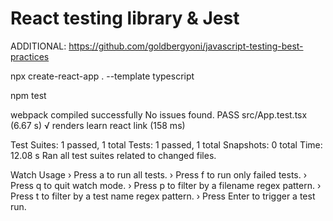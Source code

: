 # React testing library & Jest

ADDITIONAL: https://github.com/goldbergyoni/javascript-testing-best-practices

npx create-react-app . --template typescript

npm test

webpack compiled successfully
No issues found.
 PASS  src/App.test.tsx (6.67 s)
  √ renders learn react link (158 ms)

Test Suites: 1 passed, 1 total
Tests:       1 passed, 1 total
Snapshots:   0 total
Time:        12.08 s
Ran all test suites related to changed files.

Watch Usage
 › Press a to run all tests.
 › Press f to run only failed tests.
 › Press q to quit watch mode.
 › Press p to filter by a filename regex pattern.
 › Press t to filter by a test name regex pattern.
 › Press Enter to trigger a test run.